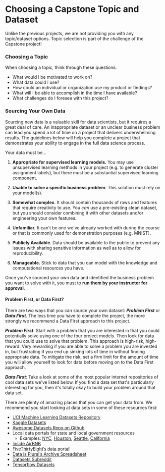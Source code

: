 # Choosing a Capstone Topic and Dataset

Unlike the previous projects, we are not providing you with any topic/dataset options. Topic selection is part of the challenge of the Capstone project!

### Choosing a Topic

When choosing a topic, think through these questions:  

* What would I be motivated to work on?
* What data could I use?
* How could an individual or organization use my product or findings?
* What will I be able to accomplish in the time I have available?
* What challenges do I foresee with this project?

### Sourcing Your Own Data

Sourcing new data is a valuable skill for data scientists, but it requires a great deal of care. An inappropriate dataset or an unclear business problem can lead you spend a lot of time on a project that delivers underwhelming results. The guidelines below will help you complete a project that demonstrates your ability to engage in the full data science process.

Your data must be...

1. **Appropriate for supervised learning models.** You may use unsupervised learning methods in your project (e.g. to generate cluster assignment labels), but there must be a substantial supervised learning component.

2. **Usable to solve a specific business problem.** This solution must rely on your model(s).

3. **Somewhat complex.** It should contain thousands of rows and features that require creativity to use. You _can_ use a pre-existing clean dataset, but you should consider combining it with other datasets and/or engineering your own features.

4. **Unfamiliar.** It can't be one we've already worked with during the course or that is commonly used for demonstration purposes (e.g. MNIST).  

5. **Publicly Available.** Data should be available to the public to prevent any issues with sharing sensitive information as well as to allow for reproducibility.

6. **Manageable.** Stick to data that you can model with the knowledge and computational resources you have.

Once you've sourced your own data and identified the business problem you want to solve with it, you must to **run them by your instructor for approval**.

#### Problem First, or Data First?

There are two ways that you can source your own dataset: **_Problem First_** or **_Data First_**. The less time you have to complete the project, the more strongly we recommend a Data First approach to this project.

**_Problem First_**: Start with a problem that you are interested in that you could potentially solve using one of the four project models. Then look for data that you could use to solve that problem. This approach is high-risk, high-reward: Very rewarding if you are able to solve a problem you are invested in, but frustrating if you end up sinking lots of time in without finding appropriate data. To mitigate the risk, set a firm limit for the amount of time you will allow yourself to look for data before moving on to the Data First approach.

**_Data First_**: Take a look at some of the most popular internet repositories of cool data sets we've listed below. If you find a data set that's particularly interesting for you, then it's totally okay to build your problem around that data set.

There are plenty of amazing places that you can get your data from. We recommend you start looking at data sets in some of these resources first:

* [UCI Machine Learning Datasets Repository](https://archive.ics.uci.edu/ml/datasets.php)
* [Kaggle Datasets](https://www.kaggle.com/datasets)
* [Awesome Datasets Repo on Github](https://github.com/awesomedata/awesome-public-datasets)
* Local data portals for state and local government resources
    - Examples: [NYC](https://opendata.cityofnewyork.us/), [Houston](http://data.houstontx.gov/), [Seattle](https://data.seattle.gov/), [California](https://data.ca.gov/)
* [Inside AirBNB](http://insideairbnb.com/)
* [FiveThirtyEight’s data portal](https://data.fivethirtyeight.com/)
* [Data is Plural’s Archive Spreadsheet](https://docs.google.com/spreadsheets/d/1wZhPLMCHKJvwOkP4juclhjFgqIY8fQFMemwKL2c64vk/edit#gid=0)
* [Datasets Subreddit](https://www.reddit.com/r/datasets/)
* [Tensorflow Datasets](https://www.tensorflow.org/datasets/catalog/overview)
